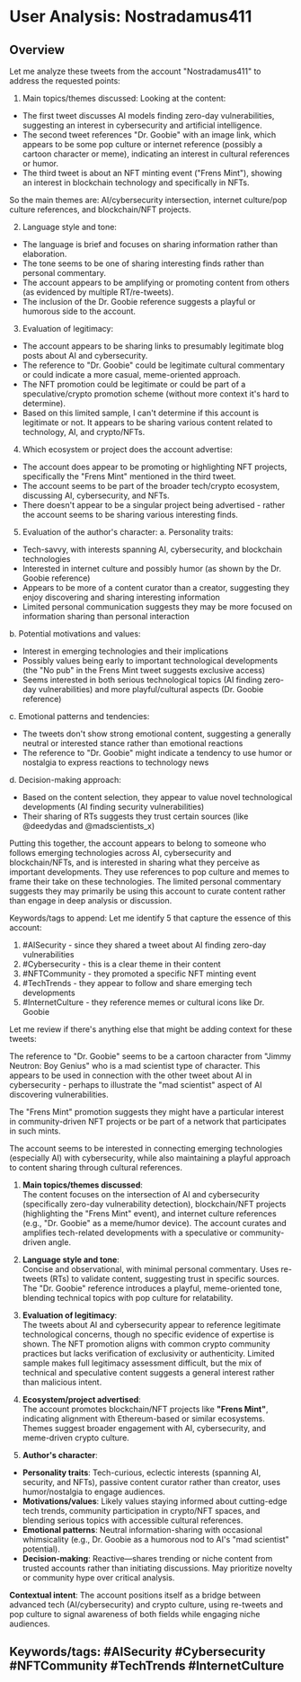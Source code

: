 # User Analysis: Nostradamus411

## Overview

<think>
Let me analyze these tweets from the account "Nostradamus411" to address the requested points:

1. Main topics/themes discussed:
Looking at the content:
- The first tweet discusses AI models finding zero-day vulnerabilities, suggesting an interest in cybersecurity and artificial intelligence.
- The second tweet references "Dr. Goobie" with an image link, which appears to be some pop culture or internet reference (possibly a cartoon character or meme), indicating an interest in cultural references or humor.
- The third tweet is about an NFT minting event ("Frens Mint"), showing an interest in blockchain technology and specifically in NFTs.

So the main themes are: AI/cybersecurity intersection, internet culture/pop culture references, and blockchain/NFT projects.

2. Language style and tone:
- The language is brief and focuses on sharing information rather than elaboration.
- The tone seems to be one of sharing interesting finds rather than personal commentary.
- The account appears to be amplifying or promoting content from others (as evidenced by multiple RT/re-tweets).
- The inclusion of the Dr. Goobie reference suggests a playful or humorous side to the account.

3. Evaluation of legitimacy:
- The account appears to be sharing links to presumably legitimate blog posts about AI and cybersecurity.
- The reference to "Dr. Goobie" could be legitimate cultural commentary or could indicate a more casual, meme-oriented approach.
- The NFT promotion could be legitimate or could be part of a speculative/crypto promotion scheme (without more context it's hard to determine).
- Based on this limited sample, I can't determine if this account is legitimate or not. It appears to be sharing various content related to technology, AI, and crypto/NFTs.

4. Which ecosystem or project does the account advertise:
- The account does appear to be promoting or highlighting NFT projects, specifically the "Frens Mint" mentioned in the third tweet.
- The account seems to be part of the broader tech/crypto ecosystem, discussing AI, cybersecurity, and NFTs.
- There doesn't appear to be a singular project being advertised - rather the account seems to be sharing various interesting finds.

5. Evaluation of the author's character:
a. Personality traits:
- Tech-savvy, with interests spanning AI, cybersecurity, and blockchain technologies
- Interested in internet culture and possibly humor (as shown by the Dr. Goobie reference)
- Appears to be more of a content curator than a creator, suggesting they enjoy discovering and sharing interesting information
- Limited personal communication suggests they may be more focused on information sharing than personal interaction

b. Potential motivations and values:
- Interest in emerging technologies and their implications
- Possibly values being early to important technological developments (the "No pub" in the Frens Mint tweet suggests exclusive access)
- Seems interested in both serious technological topics (AI finding zero-day vulnerabilities) and more playful/cultural aspects (Dr. Goobie reference)

c. Emotional patterns and tendencies:
- The tweets don't show strong emotional content, suggesting a generally neutral or interested stance rather than emotional reactions
- The reference to "Dr. Goobie" might indicate a tendency to use humor or nostalgia to express reactions to technology news

d. Decision-making approach:
- Based on the content selection, they appear to value novel technological developments (AI finding security vulnerabilities)
- Their sharing of RTs suggests they trust certain sources (like @deedydas and @madscientists_x)

Putting this together, the account appears to belong to someone who follows emerging technologies across AI, cybersecurity and blockchain/NFTs, and is interested in sharing what they perceive as important developments. They use references to pop culture and memes to frame their take on these technologies. The limited personal commentary suggests they may primarily be using this account to curate content rather than engage in deep analysis or discussion.

Keywords/tags to append: Let me identify 5 that capture the essence of this account:
1. #AISecurity - since they shared a tweet about AI finding zero-day vulnerabilities
2. #Cybersecurity - this is a clear theme in their content
3. #NFTCommunity - they promoted a specific NFT minting event
4. #TechTrends - they appear to follow and share emerging tech developments
5. #InternetCulture - they reference memes or cultural icons like Dr. Goobie

Let me review if there's anything else that might be adding context for these tweets:

The reference to "Dr. Goobie" seems to be a cartoon character from "Jimmy Neutron: Boy Genius" who is a mad scientist type of character. This appears to be used in connection with the other tweet about AI in cybersecurity - perhaps to illustrate the "mad scientist" aspect of AI discovering vulnerabilities.

The "Frens Mint" promotion suggests they might have a particular interest in community-driven NFT projects or be part of a network that participates in such mints.

The account seems to be interested in connecting emerging technologies (especially AI) with cybersecurity, while also maintaining a playful approach to content sharing through cultural references.
</think>

1. **Main topics/themes discussed**:  
The content focuses on the intersection of AI and cybersecurity (specifically zero-day vulnerability detection), blockchain/NFT projects (highlighting the "Frens Mint" event), and internet culture references (e.g., "Dr. Goobie" as a meme/humor device). The account curates and amplifies tech-related developments with a speculative or community-driven angle.

2. **Language style and tone**:  
Concise and observational, with minimal personal commentary. Uses re-tweets (RTs) to validate content, suggesting trust in specific sources. The "Dr. Goobie" reference introduces a playful, meme-oriented tone, blending technical topics with pop culture for relatability.

3. **Evaluation of legitimacy**:  
The tweets about AI and cybersecurity appear to reference legitimate technological concerns, though no specific evidence of expertise is shown. The NFT promotion aligns with common crypto community practices but lacks verification of exclusivity or authenticity. Limited sample makes full legitimacy assessment difficult, but the mix of technical and speculative content suggests a general interest rather than malicious intent.

4. **Ecosystem/project advertised**:  
The account promotes blockchain/NFT projects like **"Frens Mint"**, indicating alignment with Ethereum-based or similar ecosystems. Themes suggest broader engagement with AI, cybersecurity, and meme-driven crypto culture.

5. **Author's character**:  
- **Personality traits**: Tech-curious, eclectic interests (spanning AI, security, and NFTs), passive content curator rather than creator, uses humor/nostalgia to engage audiences.  
- **Motivations/values**: Likely values staying informed about cutting-edge tech trends, community participation in crypto/NFT spaces, and blending serious topics with accessible cultural references.  
- **Emotional patterns**: Neutral information-sharing with occasional whimsicality (e.g., Dr. Goobie as a humorous nod to AI's "mad scientist" potential).  
- **Decision-making**: Reactive—shares trending or niche content from trusted accounts rather than initiating discussions. May prioritize novelty or community hype over critical analysis.

**Contextual intent**: The account positions itself as a bridge between advanced tech (AI/cybersecurity) and crypto culture, using re-tweets and pop culture to signal awareness of both fields while engaging niche audiences.

**Keywords/tags**: #AISecurity #Cybersecurity #NFTCommunity #TechTrends #InternetCulture
---
